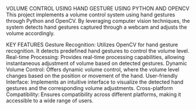 VOLUME CONTROL USING HAND GESTURE USING PYTHON AND OPENCV
This project implements a volume control system using hand gestures through Python and OpenCV. By leveraging computer vision techniques, the system detects hand gestures captured through a webcam and adjusts the volume accordingly.

KEY FEATURES
Gesture Recognition: Utilizes OpenCV for hand gesture recognition. It detects predefined hand gestures to control the volume level.
Real-time Processing: Provides real-time processing capabilities, allowing instantaneous adjustment of volume based on detected gestures.
Dynamic Volume Control: Offers dynamic volume control, where the volume level changes based on the position or movement of the hand.
User-friendly Interface: Implements an intuitive interface to visualize the detected hand gestures and the corresponding volume adjustments.
Cross-platform Compatibility: Ensures compatibility across different platforms, making it accessible to a wide range of users.
